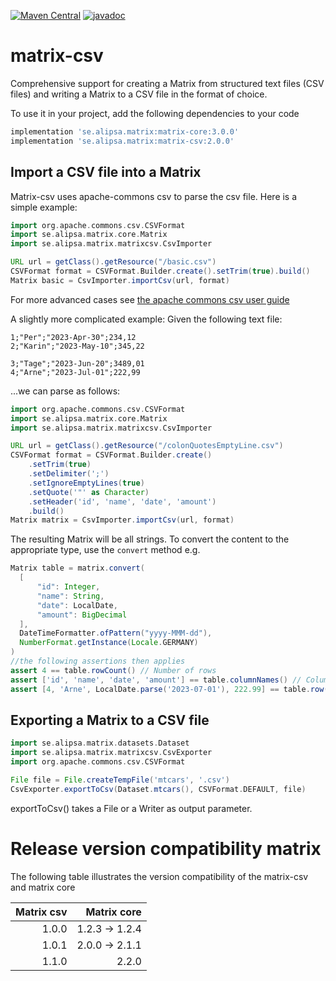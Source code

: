 [![Maven Central](https://maven-badges.herokuapp.com/maven-central/se.alipsa.matrix/matrix-csv/badge.svg)](https://maven-badges.herokuapp.com/maven-central/se.alipsa.matrix/matrix-csv)
[![javadoc](https://javadoc.io/badge2/se.alipsa.matrix/matrix-csv/javadoc.svg)](https://javadoc.io/doc/se.alipsa.matrix/matrix-csv)
# matrix-csv
Comprehensive support for creating a Matrix from structured text files (CSV files) and writing a Matrix to
a CSV file in the format of choice.

To use it in your project, add the following dependencies to your code
```groovy
implementation 'se.alipsa.matrix:matrix-core:3.0.0'
implementation 'se.alipsa.matrix:matrix-csv:2.0.0' 
```

## Import a CSV file into a Matrix
Matrix-csv uses apache-commons csv to parse the csv file. Here is a simple example:

```groovy
import org.apache.commons.csv.CSVFormat
import se.alipsa.matrix.core.Matrix
import se.alipsa.matrix.matrixcsv.CsvImporter

URL url = getClass().getResource("/basic.csv")
CSVFormat format = CSVFormat.Builder.create().setTrim(true).build()
Matrix basic = CsvImporter.importCsv(url, format)
```

For more advanced cases see [the apache commons csv user guide](https://commons.apache.org/proper/commons-csv/user-guide.html)

A slightly more complicated example:
Given the following text file:
```
1;"Per";"2023-Apr-30";234,12
2;"Karin";"2023-May-10";345,22

3;"Tage";"2023-Jun-20";3489,01
4;"Arne";"2023-Jul-01";222,99
```

...we can parse as follows:
```groovy
import org.apache.commons.csv.CSVFormat
import se.alipsa.matrix.core.Matrix
import se.alipsa.matrix.matrixcsv.CsvImporter

URL url = getClass().getResource("/colonQuotesEmptyLine.csv")
CSVFormat format = CSVFormat.Builder.create()
    .setTrim(true)
    .setDelimiter(';')
    .setIgnoreEmptyLines(true)
    .setQuote('"' as Character)
    .setHeader('id', 'name', 'date', 'amount')
    .build()
Matrix matrix = CsvImporter.importCsv(url, format)
```

The resulting Matrix will be all strings. To convert the content to the appropriate type, use the `convert` method e.g.
```groovy
Matrix table = matrix.convert(
  [
      "id": Integer, 
      "name": String, 
      "date": LocalDate, 
      "amount": BigDecimal
  ],
  DateTimeFormatter.ofPattern("yyyy-MMM-dd"),
  NumberFormat.getInstance(Locale.GERMANY)
)
//the following assertions then applies
assert 4 == table.rowCount() // Number of rows
assert ['id', 'name', 'date', 'amount'] == table.columnNames() // Column names
assert [4, 'Arne', LocalDate.parse('2023-07-01'), 222.99] == table.row(3) // last row
```

## Exporting a Matrix to a CSV file

```groovy
import se.alipsa.matrix.datasets.Dataset
import se.alipsa.matrix.matrixcsv.CsvExporter
import org.apache.commons.csv.CSVFormat

File file = File.createTempFile('mtcars', '.csv')
CsvExporter.exportToCsv(Dataset.mtcars(), CSVFormat.DEFAULT, file)
```
exportToCsv() takes a File or a Writer as output parameter.


# Release version compatibility matrix
The following table illustrates the version compatibility of the matrix-csv and matrix core

| Matrix csv |    Matrix core | 
|-----------:|---------------:|
|      1.0.0 | 1.2.3 -> 1.2.4 |
|      1.0.1 | 2.0.0 -> 2.1.1 |
|      1.1.0 |          2.2.0 |